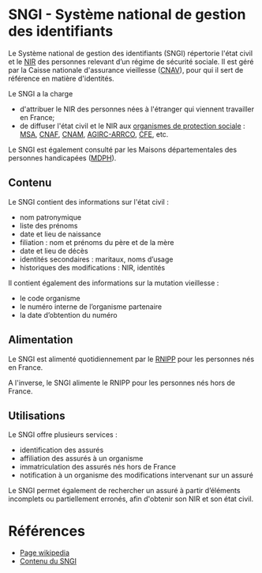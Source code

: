 # SNGI - Système national de gestion des identifiants
<!-- SPDX-License-Identifier: MPL-2.0 -->

Le Système national de gestion des identifiants (SNGI) répertorie l'état civil et le [NIR](NIR.md) des personnes relevant d’un régime de sécurité sociale. 
Il est géré par la Caisse nationale d'assurance vieillesse ([CNAV](Cnav.md)), pour qui il sert de référence en matière d'identités.

Le SNGI a la charge 
- d'attribuer le NIR des personnes nées à l'étranger qui viennent travailler en France;
- de diffuser l'état civil et le NIR aux [organismes de protection sociale](OPS.md) : [MSA](MSA.md), [CNAF](Cnaf.md), [CNAM](Cnam.md), [AGIRC-ARRCO](retraite_complementaire_salaries.md), [CFE](CFE.md), etc. 

Le SNGI est également consulté par les Maisons départementales des personnes handicapées ([MDPH](MDPH.md)). 

## Contenu

Le SNGI contient des informations sur l'état civil :
- nom patronymique
- liste des prénoms
- date et lieu de naissance
- filiation : nom et prénoms du père et de la mère
- date et lieu de décès
- identités secondaires : maritaux, noms d’usage
- historiques des modifications : NIR, identités

Il contient également des informations sur la mutation vieillesse : 
- le code organisme
- le numéro interne de l’organisme partenaire
- la date d’obtention du numéro

## Alimentation 

Le SNGI est alimenté quotidiennement par le [RNIPP](RNIPP.md) pour les personnes nés en France.

A l'inverse, le SNGI alimente le RNIPP pour les personnes nés hors de France.

## Utilisations

Le SNGI offre plusieurs services :
- identification des assurés
- affiliation des assurés à un organisme
- immatriculation des assurés nés hors de France
- notification à un organisme des modifications intervenant sur un assuré

Le SNGI permet également de rechercher un assuré à partir d’éléments incomplets ou partiellement erronés, afin d'obtenir son NIR et son état civil.

# Références

- [Page wikipedia](https://fr.wikipedia.org/wiki/Syst%C3%A8me_national_de_gestion_des_identifiants) 
- [Contenu du SNGI](http://www.identito-vigilance.org/JNIV2009/Presentations_files/JNIV2009-cnf2.pdf#page=10)
